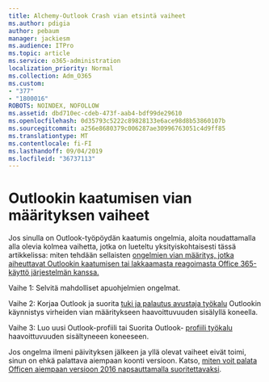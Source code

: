 ```yaml
---
title: Alchemy-Outlook Crash vian etsintä vaiheet
ms.author: pdigia
author: pebaum
manager: jackiesm
ms.audience: ITPro
ms.topic: article
ms.service: o365-administration
localization_priority: Normal
ms.collection: Adm_O365
ms.custom:
- "377"
- "1800016"
ROBOTS: NOINDEX, NOFOLLOW
ms.assetid: dbd710ec-cdeb-473f-aab4-bdf99de29610
ms.openlocfilehash: 0d35793c5222c89828133e6ace98d8b53860107b
ms.sourcegitcommit: a256e8680379c006287ae30996763051c4d9ff85
ms.translationtype: MT
ms.contentlocale: fi-FI
ms.lasthandoff: 09/04/2019
ms.locfileid: "36737113"
---
```

# <a name="outlook-crash-troubleshooting-steps"></a>Outlookin kaatumisen vian määrityksen vaiheet

Jos sinulla on Outlook-työpöydän kaatumis ongelmia, aloita noudattamalla alla olevia kolmea vaihetta, jotka on lueteltu yksityiskohtaisesti tässä artikkelissa: miten tehdään sellaisten [ongelmien vian määritys, jotka aiheuttavat Outlookin kaatumisen tai lakkaamasta reagoimasta Office 365-käyttö järjestelmän kanssa.](https://docs.microsoft.com/exchange/troubleshoot/outlook-crashes/crash-issues)
  
Vaihe 1: Selvitä mahdolliset apuohjelmien ongelmat.
  
Vaihe 2: Korjaa Outlook ja suorita [tuki ja palautus avustaja työkalu](https://aka.ms/SaRA-OutlookWontStart) Outlookin käynnistys virheiden vian määritykseen haavoittuvuuden sisälyllä koneella.
  
Vaihe 3: Luo uusi Outlook-profiili tai Suorita Outlook- [profiili työkalu](https://aka.ms/SaRA-OutlookSetupProfile) haavoittuvuuden sisältyneeen koneeseen.
  
Jos ongelma ilmeni päivityksen jälkeen ja yllä olevat vaiheet eivät toimi, sinun on ehkä palattava aiempaan koonti versioon. Katso, [miten voit palata Officen aiempaan versioon 2016 napsauttamalla suoritettavaksi](https://support.microsoft.com/help/2770432).
  